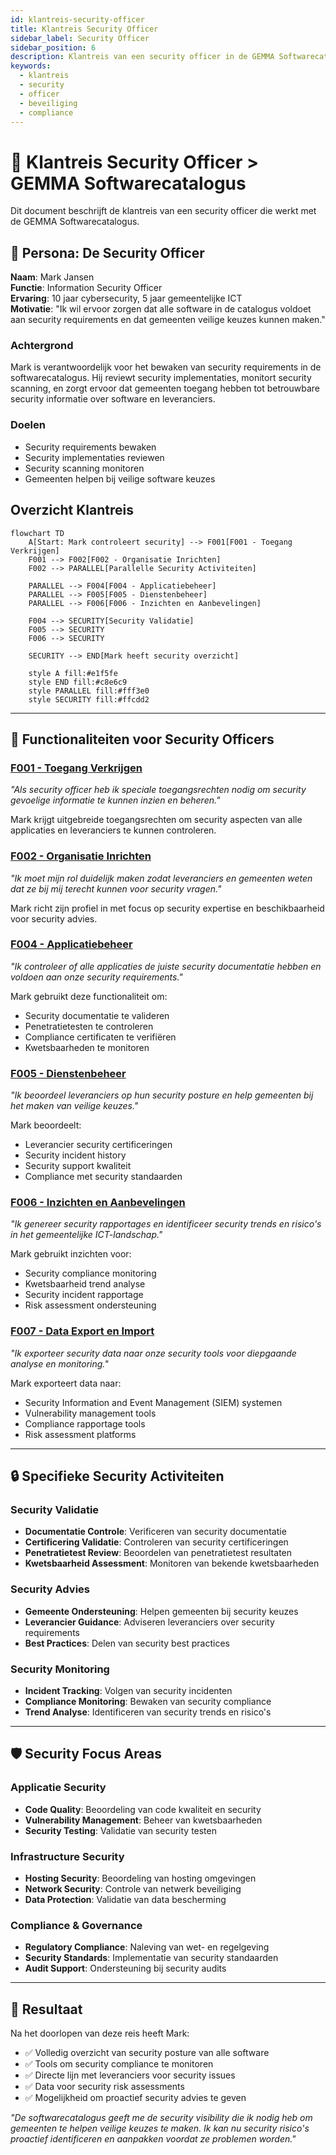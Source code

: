 ```yaml
---
id: klantreis-security-officer
title: Klantreis Security Officer
sidebar_label: Security Officer
sidebar_position: 6
description: Klantreis van een security officer in de GEMMA Softwarecatalogus
keywords:
  - klantreis
  - security
  - officer
  - beveiliging
  - compliance
---
```


# 🧭 Klantreis Security Officer > GEMMA Softwarecatalogus

Dit document beschrijft de klantreis van een security officer die werkt met de GEMMA Softwarecatalogus.

## 👤 Persona: De Security Officer

**Naam**: Mark Jansen  
**Functie**: Information Security Officer  
**Ervaring**: 10 jaar cybersecurity, 5 jaar gemeentelijke ICT  
**Motivatie**: "Ik wil ervoor zorgen dat alle software in de catalogus voldoet aan security requirements en dat gemeenten veilige keuzes kunnen maken."

### Achtergrond
Mark is verantwoordelijk voor het bewaken van security requirements in de softwarecatalogus. Hij reviewt security implementaties, monitort security scanning, en zorgt ervoor dat gemeenten toegang hebben tot betrouwbare security informatie over software en leveranciers.

### Doelen
- Security requirements bewaken
- Security implementaties reviewen
- Security scanning monitoren
- Gemeenten helpen bij veilige software keuzes

## Overzicht Klantreis

```mermaid
flowchart TD
    A[Start: Mark controleert security] --> F001[F001 - Toegang Verkrijgen]
    F001 --> F002[F002 - Organisatie Inrichten]
    F002 --> PARALLEL[Parallelle Security Activiteiten]
    
    PARALLEL --> F004[F004 - Applicatiebeheer]
    PARALLEL --> F005[F005 - Dienstenbeheer]
    PARALLEL --> F006[F006 - Inzichten en Aanbevelingen]
    
    F004 --> SECURITY[Security Validatie]
    F005 --> SECURITY
    F006 --> SECURITY
    
    SECURITY --> END[Mark heeft security overzicht]
    
    style A fill:#e1f5fe
    style END fill:#c8e6c9
    style PARALLEL fill:#fff3e0
    style SECURITY fill:#ffcdd2
```

---

## 🎯 Functionaliteiten voor Security Officers

### [F001 - Toegang Verkrijgen](../Functionaliteiten/F001-toegang-verkrijgen.md)
*"Als security officer heb ik speciale toegangsrechten nodig om security gevoelige informatie te kunnen inzien en beheren."*

Mark krijgt uitgebreide toegangsrechten om security aspecten van alle applicaties en leveranciers te kunnen controleren.

### [F002 - Organisatie Inrichten](../Functionaliteiten/F002-organisatie-inrichten.md)
*"Ik moet mijn rol duidelijk maken zodat leveranciers en gemeenten weten dat ze bij mij terecht kunnen voor security vragen."*

Mark richt zijn profiel in met focus op security expertise en beschikbaarheid voor security advies.

### [F004 - Applicatiebeheer](../Functionaliteiten/F004-applicatiebeheer.md)
*"Ik controleer of alle applicaties de juiste security documentatie hebben en voldoen aan onze security requirements."*

Mark gebruikt deze functionaliteit om:
- Security documentatie te valideren
- Penetratietesten te controleren
- Compliance certificaten te verifiëren
- Kwetsbaarheden te monitoren

### [F005 - Dienstenbeheer](../Functionaliteiten/F005-dienstenbeheer.md)
*"Ik beoordeel leveranciers op hun security posture en help gemeenten bij het maken van veilige keuzes."*

Mark beoordeelt:
- Leverancier security certificeringen
- Security incident history
- Security support kwaliteit
- Compliance met security standaarden

### [F006 - Inzichten en Aanbevelingen](../Functionaliteiten/F006-inzichten-en-aanbevelingen.md)
*"Ik genereer security rapportages en identificeer security trends en risico's in het gemeentelijke ICT-landschap."*

Mark gebruikt inzichten voor:
- Security compliance monitoring
- Kwetsbaarheid trend analyse
- Security incident rapportage
- Risk assessment ondersteuning

### [F007 - Data Export en Import](../Functionaliteiten/F007-data-export-import.md)
*"Ik exporteer security data naar onze security tools voor diepgaande analyse en monitoring."*

Mark exporteert data naar:
- Security Information and Event Management (SIEM) systemen
- Vulnerability management tools
- Compliance rapportage tools
- Risk assessment platforms

---

## 🔒 Specifieke Security Activiteiten

### Security Validatie
- **Documentatie Controle**: Verificeren van security documentatie
- **Certificering Validatie**: Controleren van security certificeringen
- **Penetratietest Review**: Beoordelen van penetratietest resultaten
- **Kwetsbaarheid Assessment**: Monitoren van bekende kwetsbaarheden

### Security Advies
- **Gemeente Ondersteuning**: Helpen gemeenten bij security keuzes
- **Leverancier Guidance**: Adviseren leveranciers over security requirements
- **Best Practices**: Delen van security best practices

### Security Monitoring
- **Incident Tracking**: Volgen van security incidenten
- **Compliance Monitoring**: Bewaken van security compliance
- **Trend Analyse**: Identificeren van security trends en risico's

---

## 🛡️ Security Focus Areas

### Applicatie Security
- **Code Quality**: Beoordeling van code kwaliteit en security
- **Vulnerability Management**: Beheer van kwetsbaarheden
- **Security Testing**: Validatie van security testen

### Infrastructure Security
- **Hosting Security**: Beoordeling van hosting omgevingen
- **Network Security**: Controle van netwerk beveiliging
- **Data Protection**: Validatie van data bescherming

### Compliance & Governance
- **Regulatory Compliance**: Naleving van wet- en regelgeving
- **Security Standards**: Implementatie van security standaarden
- **Audit Support**: Ondersteuning bij security audits

---

## 🎉 Resultaat

Na het doorlopen van deze reis heeft Mark:
- ✅ Volledig overzicht van security posture van alle software
- ✅ Tools om security compliance te monitoren
- ✅ Directe lijn met leveranciers voor security issues
- ✅ Data voor security risk assessments
- ✅ Mogelijkheid om proactief security advies te geven

*"De softwarecatalogus geeft me de security visibility die ik nodig heb om gemeenten te helpen veilige keuzes te maken. Ik kan nu security risico's proactief identificeren en aanpakken voordat ze problemen worden."*
